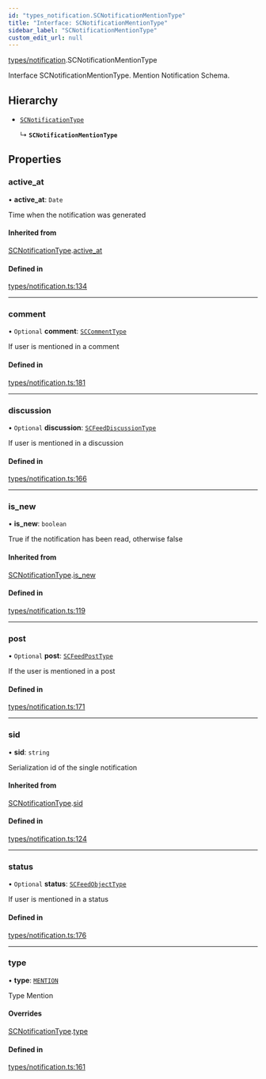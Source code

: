 ```yaml
---
id: "types_notification.SCNotificationMentionType"
title: "Interface: SCNotificationMentionType"
sidebar_label: "SCNotificationMentionType"
custom_edit_url: null
---
```


[types/notification](../modules/types_notification).SCNotificationMentionType

Interface SCNotificationMentionType.
Mention Notification Schema.

## Hierarchy

- [`SCNotificationType`](types_notification.SCNotificationType)

  ↳ **`SCNotificationMentionType`**

## Properties

### active\_at

• **active\_at**: `Date`

Time when the notification was generated

#### Inherited from

[SCNotificationType](types_notification.SCNotificationType).[active_at](types_notification.SCNotificationType#active_at)

#### Defined in

[types/notification.ts:134](https://github.com/selfcommunity/community-ui/blob/0c5b0c7/packages/sc-core/src/types/notification.ts#L134)

___

### comment

• `Optional` **comment**: [`SCCommentType`](types_comment.SCCommentType)

If user is mentioned in a comment

#### Defined in

[types/notification.ts:181](https://github.com/selfcommunity/community-ui/blob/0c5b0c7/packages/sc-core/src/types/notification.ts#L181)

___

### discussion

• `Optional` **discussion**: [`SCFeedDiscussionType`](types_feed.SCFeedDiscussionType)

If user is mentioned in a discussion

#### Defined in

[types/notification.ts:166](https://github.com/selfcommunity/community-ui/blob/0c5b0c7/packages/sc-core/src/types/notification.ts#L166)

___

### is\_new

• **is\_new**: `boolean`

True if the notification has been read, otherwise false

#### Inherited from

[SCNotificationType](types_notification.SCNotificationType).[is_new](types_notification.SCNotificationType#is_new)

#### Defined in

[types/notification.ts:119](https://github.com/selfcommunity/community-ui/blob/0c5b0c7/packages/sc-core/src/types/notification.ts#L119)

___

### post

• `Optional` **post**: [`SCFeedPostType`](types_feed.SCFeedPostType)

If the user is mentioned in a post

#### Defined in

[types/notification.ts:171](https://github.com/selfcommunity/community-ui/blob/0c5b0c7/packages/sc-core/src/types/notification.ts#L171)

___

### sid

• **sid**: `string`

Serialization id of the single notification

#### Inherited from

[SCNotificationType](types_notification.SCNotificationType).[sid](types_notification.SCNotificationType#sid)

#### Defined in

[types/notification.ts:124](https://github.com/selfcommunity/community-ui/blob/0c5b0c7/packages/sc-core/src/types/notification.ts#L124)

___

### status

• `Optional` **status**: [`SCFeedObjectType`](types_feed.SCFeedObjectType)

If user is mentioned in a status

#### Defined in

[types/notification.ts:176](https://github.com/selfcommunity/community-ui/blob/0c5b0c7/packages/sc-core/src/types/notification.ts#L176)

___

### type

• **type**: [`MENTION`](../enums/types_notification.SCNotificationTypologyType#mention)

Type Mention

#### Overrides

[SCNotificationType](types_notification.SCNotificationType).[type](types_notification.SCNotificationType#type)

#### Defined in

[types/notification.ts:161](https://github.com/selfcommunity/community-ui/blob/0c5b0c7/packages/sc-core/src/types/notification.ts#L161)

